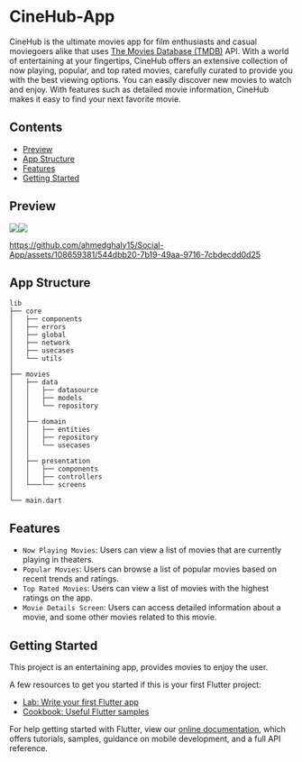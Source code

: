 # CineHub-App

CineHub is the ultimate movies app for film enthusiasts and casual moviegoers alike that uses [The Movies Database (TMDB)](https://www.themoviedb.org/) API. With a world of entertaining at your fingertips, CineHub offers an extensive collection of now playing, popular, and top rated movies, carefully curated to provide you with the best viewing options. You can easily discover new movies to watch and enjoy. With features such as detailed movie information, CineHub makes it easy to find your next favorite movie.

## Contents

- [Preview](#preview)
- [App Structure](#app-structure)
- [Features](#features)
- [Getting Started](#getting-started)

## Preview

<div style="display: flex">
<img style="display: inline-block" src="https://github.com/ahmedghaly15/Social-App/assets/108659381/e99413c9-14dd-4b50-86f4-1efa440eaaca" />

<img style="display: inline-block" src="https://github.com/ahmedghaly15/Social-App/assets/108659381/0e159026-265e-4a56-8276-93d228451ad6" />
</div>

https://github.com/ahmedghaly15/Social-App/assets/108659381/544dbb20-7b19-49aa-9716-7cbdecdd0d25

## App Structure

```
lib
├── core
│   ├── components
│   ├── errors
│   ├── global
│   ├── network
│   ├── usecases
│   └── utils
│
├── movies
│   ├── data
│   │   ├── datasource
│   │   ├── models
│   │   └── repository
│   │
│   ├── domain
│   │   ├── entities
│   │   ├── repository
│   │   └── usecases
│   │
│   ├── presentation
│   │   ├── components
│   │   ├── controllers
│   └───└── screens
│
└── main.dart

```

## Features

- `Now Playing Movies`: Users can view a list of movies that are currently playing in theaters.
- `Popular Movies`: Users can browse a list of popular movies based on recent trends and ratings.
- `Top Rated Movies`: Users can view a list of movies with the highest ratings on the app.
- `Movie Details Screen`: Users can access detailed information about a movie, and some other movies related to this movie.

## Getting Started

This project is an entertaining app, provides movies to enjoy the user.

A few resources to get you started if this is your first Flutter project:

- [Lab: Write your first Flutter app](https://flutter.dev/docs/get-started/codelab)
- [Cookbook: Useful Flutter samples](https://flutter.dev/docs/cookbook)

For help getting started with Flutter, view our
[online documentation](https://flutter.dev/docs), which offers tutorials,
samples, guidance on mobile development, and a full API reference.
